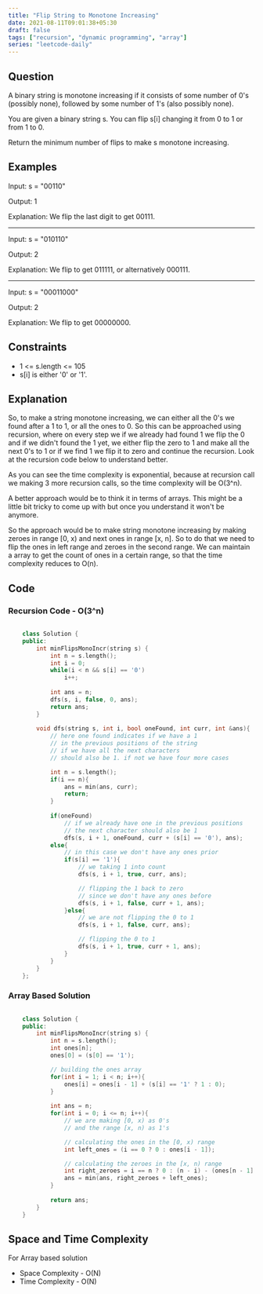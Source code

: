 ```yaml
---
title: "Flip String to Monotone Increasing"
date: 2021-08-11T09:01:38+05:30
draft: false 
tags: ["recursion", "dynamic programming", "array"]
series: "leetcode-daily" 
---
```


## Question

A binary string is monotone increasing if it consists of some number of 0's (possibly none), followed by some number of 1's (also possibly none).

You are given a binary string s. You can flip s[i] changing it from 0 to 1 or from 1 to 0.

Return the minimum number of flips to make s monotone increasing.

## Examples

Input: s = "00110"

Output: 1

Explanation: We flip the last digit to get 00111.
<hr />

Input: s = "010110"

Output: 2

Explanation: We flip to get 011111, or alternatively 000111.
<hr />

Input: s = "00011000"

Output: 2

Explanation: We flip to get 00000000.

## Constraints

* 1 <= s.length <= 105
* s[i] is either '0' or '1'.

## Explanation

So, to make a string monotone increasing, we can either all the 0's we found after a 1 to 1, or all the ones to 0. So this can be approached using recursion, where on every step we if we already had found 1 we flip the 0 and if we didn't found the 1 yet, we either flip the zero to 1 and make all the next 0's to 1 or if we find 1 we flip it to zero and continue the recursion. Look at the recursion code below to understand better.

As you can see the time complexity is exponential, because at recursion call we making 3 more recursion calls, so the time complexity will be O(3^n). 

A better approach would be to think it in terms of arrays. This might be a little bit tricky to come up with but once you understand it won't be anymore. 

So the approach would be to make string monotone increasing by making zeroes in range [0, x) and next ones in range [x, n]. So to do that we need to flip the ones in left range and zeroes in the second range. We can maintain a array to get the count of ones in a certain range, so that the time complexity reduces to O(n). 


## Code

### Recursion Code - O(3^n)

```cpp

	class Solution {
	public:
		int minFlipsMonoIncr(string s) {
			int n = s.length();
	        int i = 0;
	        while(i < n && s[i] == '0')
	            i++;
			
	        int ans = n;
	        dfs(s, i, false, 0, ans);
	        return ans;
		}
		
		void dfs(string s, int i, bool oneFound, int curr, int &ans){
			// here one found indicates if we have a 1 
			// in the previous positions of the string
			// if we have all the next characters 
			// should also be 1. if not we have four more cases

			int n = s.length();
			if(i == n){
				ans = min(ans, curr);
				return;
			}
			
			if(oneFound)
				// if we already have one in the previous positions
				// the next character should also be 1
				dfs(s, i + 1, oneFound, curr + (s[i] == '0'), ans);
			else{
				// in this case we don't have any ones prior
				if(s[i] == '1'){
					// we taking 1 into count
					dfs(s, i + 1, true, curr, ans);

					// flipping the 1 back to zero
					// since we don't have any ones before
					dfs(s, i + 1, false, curr + 1, ans);
				}else{
					// we are not flipping the 0 to 1
					dfs(s, i + 1, false, curr, ans);

					// flipping the 0 to 1
					dfs(s, i + 1, true, curr + 1, ans);
				}
			}
		}
	};

```

### Array Based Solution

```cpp

	class Solution {
	public:
		int minFlipsMonoIncr(string s) {
			int n = s.length();
			int ones[n];
			ones[0] = (s[0] == '1');

			// building the ones array
			for(int i = 1; i < n; i++){
				ones[i] = ones[i - 1] + (s[i] == '1' ? 1 : 0);
			}
			
			int ans = n;
			for(int i = 0; i <= n; i++){
				// we are making [0, x) as 0's
				// and the range [x, n) as 1's

				// calculating the ones in the [0, x) range
				int left_ones = (i == 0 ? 0 : ones[i - 1]);

				// calculating the zeroes in the [x, n) range
				int right_zeroes = i == n ? 0 : (n - i) - (ones[n - 1] - left_ones);
				ans = min(ans, right_zeroes + left_ones);
			}
			
			return ans;
		}
	}
```
## Space and Time Complexity

For Array based solution

* Space Complexity - O(N)
* Time Complexity - O(N)